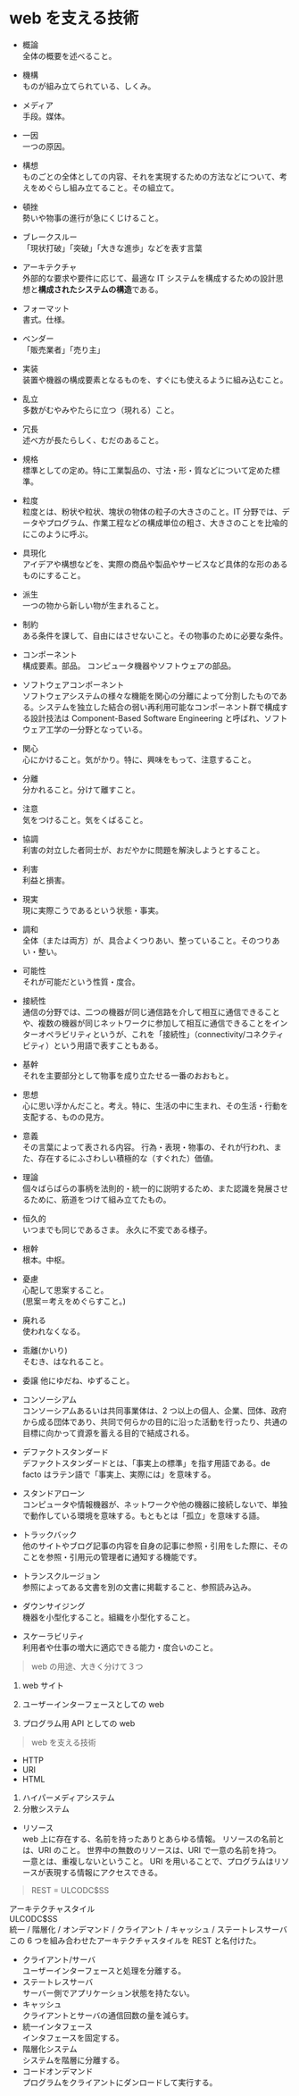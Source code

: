 # web を支える技術

- 概論  
  全体の概要を述べること。

- 機構  
  ものが組み立てられている、しくみ。

- メディア  
  手段。媒体。

- 一因  
  一つの原因。

- 構想  
  ものごとの全体としての内容、それを実現するための方法などについて、考えをめぐらし組み立てること。その組立て。

- 頓挫  
  勢いや物事の進行が急にくじけること。

- ブレークスルー  
  「現状打破」「突破」「大きな進歩」などを表す言葉

- アーキテクチャ  
  外部的な要求や要件に応じて、最適な IT システムを構成するための設計思想と**構成されたシステムの構造**である。

- フォーマット  
  書式。仕様。

- ベンダー  
  「販売業者」「売り主」

- 実装  
  装置や機器の構成要素となるものを、すぐにも使えるように組み込むこと。

- 乱立  
  多数がむやみやたらに立つ（現れる）こと。

- 冗長  
  述べ方が長たらしく、むだのあること。

- 規格  
  標準としての定め。特に工業製品の、寸法・形・質などについて定めた標準。

- 粒度  
  粒度とは、粉状や粒状、塊状の物体の粒子の大きさのこと。IT 分野では、データやプログラム、作業工程などの構成単位の粗さ、大きさのことを比喩的にこのように呼ぶ。

- 具現化  
  アイデアや構想などを、実際の商品や製品やサービスなど具体的な形のあるものにすること。

- 派生  
  一つの物から新しい物が生まれること。

- 制約  
  ある条件を課して、自由にはさせないこと。その物事のために必要な条件。

- コンポーネント  
  構成要素。部品。
  コンピュータ機器やソフトウェアの部品。

- ソフトウェアコンポーネント  
  ソフトウェアシステムの様々な機能を関心の分離によって分割したものである。システムを独立した結合の弱い再利用可能なコンポーネント群で構成する設計技法は Component-Based Software Engineering と呼ばれ、ソフトウェア工学の一分野となっている。

- 関心  
  心にかけること。気がかり。特に、興味をもって、注意すること。

- 分離  
  分かれること。分けて離すこと。

- 注意  
  気をつけること。気をくばること。

- 協調  
  利害の対立した者同士が、おだやかに問題を解決しようとすること。

- 利害  
  利益と損害。

- 現実  
  現に実際こうであるという状態・事実。

- 調和  
  全体（または両方）が、具合よくつりあい、整っていること。そのつりあい・整い。

- 可能性  
  それが可能だという性質・度合。

- 接続性  
  通信の分野では、二つの機器が同じ通信路を介して相互に通信できることや、複数の機器が同じネットワークに参加して相互に通信できることをインターオペラビリティというが、これを「接続性」（connectivity/コネクティビティ）という用語で表すこともある。

- 基幹  
  それを主要部分として物事を成り立たせる一番のおおもと。

- 思想  
  心に思い浮かんだこと。考え。特に、生活の中に生まれ、その生活・行動を支配する、ものの見方。

- 意義  
  その言葉によって表される内容。
  行為・表現・物事の、それが行われ、また、存在するにふさわしい積極的な（すぐれた）価値。

- 理論  
  個々ばらばらの事柄を法則的・統一的に説明するため、また認識を発展させるために、筋道をつけて組み立てたもの。

- 恒久的  
  いつまでも同じであるさま。 永久に不変である様子。

- 根幹  
  根本。中枢。

- 憂慮  
  心配して思案すること。  
  (思案＝考えをめぐらすこと。)

- 廃れる  
  使われなくなる。

- 乖離(かいり)  
  そむき、はなれること。

- 委譲
  他にゆだね、ゆずること。

- コンソーシアム  
  コンソーシアムあるいは共同事業体は、2 つ以上の個人、企業、団体、政府から成る団体であり、共同で何らかの目的に沿った活動を行ったり、共通の目標に向かって資源を蓄える目的で結成される。

- デファクトスタンダード  
  デファクトスタンダードとは、「事実上の標準」を指す用語である。de facto はラテン語で「事実上、実際には」を意味する。

- スタンドアローン  
  コンピュータや情報機器が、ネットワークや他の機器に接続しないで、単独で動作している環境を意味する。もともとは「孤立」を意味する語。

- トラックバック  
  他のサイトやブログ記事の内容を自身の記事に参照・引用をした際に、そのことを参照・引用元の管理者に通知する機能です。

- トランスクルージョン  
  参照によってある文書を別の文書に掲載すること、参照読み込み。

- ダウンサイジング  
  機器を小型化すること。組織を小型化すること。

- スケーラビリティ  
  利用者や仕事の増大に適応できる能力・度合いのこと。

> web の用途、大きく分けて３つ

1. web サイト

1. ユーザーインターフェースとしての web

1. プログラム用 API としての web

> web を支える技術

- HTTP
- URI
- HTML

1. ハイパーメディアシステム
1. 分散システム

- リソース  
  web 上に存在する、名前を持ったありとあらゆる情報。
  リソースの名前とは、URI のこと。
  世界中の無数のリソースは、URI で一意の名前を持つ。
  一意とは、重複しないということ。
  URI を用いることで、プログラムはリソースが表現する情報にアクセスできる。

> REST = ULCODC$SS

アーキテクチャスタイル  
ULCODC$SS  
統一 / 階層化 / オンデマンド / クライアント / キャッシュ / ステートレスサーバ  
この 6 つを組み合わせたアーキテクチャスタイルを REST と名付けた。

- クライアント/サーバ  
  ユーザーインターフェースと処理を分離する。
- ステートレスサーバ  
  サーバー側でアプリケーション状態を持たない。
- キャッシュ  
  クライアントとサーバの通信回数の量を減らす。
- 統一インタフェース  
  インタフェースを固定する。
- 階層化システム  
  システムを階層に分離する。
- コードオンデマンド  
  プログラムをクライアントにダンロードして実行する。
